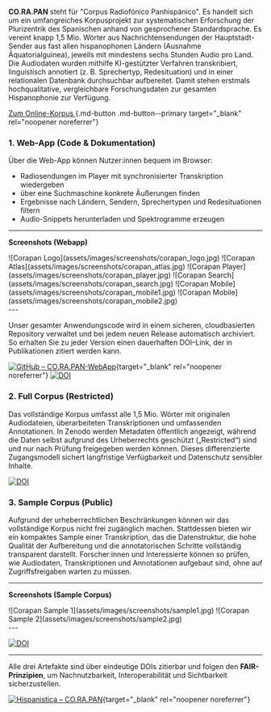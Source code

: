 **CO.RA.PAN** steht für "Corpus Radiofónico Panhispánico". Es handelt sich um ein umfangreiches Korpusprojekt zur systematischen Erforschung der Plurizentrik des Spanischen anhand von gesprochener Standardsprache. Es vereint knapp 1,5 Mio. Wörter aus Nachrichtensendungen der Hauptstadt-Sender aus fast allen hispanophonen Ländern (Ausnahme Äquatorialguinea), jeweils mit mindestens sechs Stunden Audio pro Land. Die Audiodaten wurden mithilfe KI-gestützter Verfahren transkribiert, linguistisch annotiert (z. B. Sprechertyp, Redesituation) und in einer relationalen Datenbank durchsuchbar aufbereitet. Damit stehen erstmals hochqualitative, vergleichbare Forschungsdaten zur gesamten Hispanophonie zur Verfügung.

[Zum Online-Korpus <i class="fa-solid fa-up-right-from-square"></i>](https://corapan.online.uni-marburg.de){.md-button .md-button--primary target="_blank" rel="noopener noreferrer"}

### 1. Web-App (Code & Dokumentation)

Über die Web-App können Nutzer:innen bequem im Browser:

- Radiosendungen im Player mit synchronisierter Transkription wiedergeben
- über eine Suchmaschine konkrete Äußerungen finden
- Ergebnisse nach Ländern, Sendern, Sprechertypen und Redesituationen filtern
- Audio-Snippets herunterladen und Spektrogramme erzeugen

---
**Screenshots (Webapp)**
<div class="masonry" markdown>
![Corapan Logo](assets/images/screenshots/corapan_logo.jpg)
![Corapan Atlas](assets/images/screenshots/corapan_atlas.jpg)
![Corapan Player](assets/images/screenshots/corapan_player.jpg)
![Corapan Search](assets/images/screenshots/corapan_search.jpg)
![Corapan Mobile](assets/images/screenshots/corapan_mobile1.jpg)
![Corapan Mobile](assets/images/screenshots/corapan_mobile2.jpg)
</div>
---

Unser gesamter Anwendungs­code wird in einem sicheren, cloud­basierten Repository verwaltet und bei jedem neuen Release automatisch archiviert. So erhalten Sie zu jeder Version einen dauerhaften DOI–Link, der in Publikationen zitiert werden kann.

[![GitHub – CO.RA.PAN-WebApp](https://img.shields.io/badge/GitHub-CO.RA.PAN--WebApp-181717?logo=github)](https://github.com/FTacke/corapan-webapp){target="_blank" rel="noopener noreferrer"}
[![DOI](https://zenodo.org/badge/DOI/10.5281/zenodo.15359652.svg)](https://doi.org/10.5281/zenodo.15359652)  

### 2. Full Corpus (Restricted)  
Das vollständige Korpus umfasst alle 1,5 Mio. Wörter mit originalen Audiodateien, überarbeiteten Transkriptionen und umfassenden Annotationen. In Zenodo werden Metadaten öffentlich angezeigt, während die Daten selbst aufgrund des Urheberrechts geschützt („Restricted“) sind und nur nach Prüfung freigegeben werden können. Dieses differenzierte Zugangsmodell sichert langfristige Verfügbarkeit und Datenschutz sensibler Inhalte.

[![DOI](https://zenodo.org/badge/DOI/10.5281/zenodo.15360942.svg)](https://doi.org/10.5281/zenodo.15360942)

### 3. Sample Corpus (Public)  
Aufgrund der urheberrechtlichen Beschränkungen können wir das vollständige Korpus nicht frei zugänglich machen. Stattdessen bieten wir ein kompaktes Sample einer Transkription, das die Datenstruktur, die hohe Qualität der Aufbereitung und die annotatorischen Schritte vollständig transparent darstellt. Forscher:innen und Interessierte können so prüfen, wie Audiodaten, Transkriptionen und Annotationen aufgebaut sind, ohne auf Zugriffsfreigaben warten zu müssen.  

---
**Screenshots (Sample Corpus)**
<div class="masonry" markdown>
![Corapan Sample 1](assets/images/screenshots/sample1.jpg)
![Corapan Sample 2](assets/images/screenshots/sample2.jpg)
</div>
---

[![DOI](https://zenodo.org/badge/DOI/10.5281/zenodo.15378479.svg)](https://doi.org/10.5281/zenodo.15378479)

---

Alle drei Artefakte sind über eindeutige DOIs zitierbar und folgen den **FAIR-Prinzipien**, um Nachnutzbarkeit, Interoperabilität und Sichtbarkeit sicherzustellen.

[![Hispanistica – CO.RA.PAN](https://img.shields.io/badge/Hispanistica-CO.RA.PAN-4287f5?style=flat&logo=https://raw.githubusercontent.com/FTacke/hispanistica/main/docs/assets/images/hispanistica_badge.svg&logoWidth=20)](https://hispanistica.uni-marburg.de){target="_blank" rel="noopener noreferrer"}



